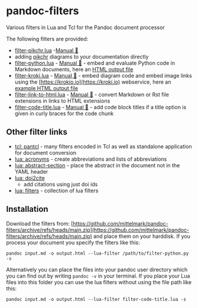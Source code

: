 # pandoc-filters

Various filters in Lua and Tcl for the Pandoc document processor

The following filters are provided:

- [filter-pikchr.lua](lua-filters/filter-pikchr.lua) -[Manual :orange_book:](https://htmlpreview.github.io/?https://raw.githubusercontent.com/mittelmark/pandoc-filters/master/doc/filter-pikchr.html)
- adding [pikchr]([https://pikchr.org) diagrams to your documentation directly
- [filter-python.lua](lua-filters/filter-python.lua) -
[Manual :orange_book:](https://htmlpreview.github.io/?https://raw.githubusercontent.com/mittelmark/pandoc-filters/master/doc/filter-python.html) - embed and evaluate Python code in Markdown documents, here an [HTML output file](http://htmlpreview.github.io/?https://github.com/mittelmark/pandoc-filters/blob/master/examples/example-out.html)
- [filter-kroki.lua](lua-filters/filter-kroki.lua) - 
[Manual :orange_book:](https://htmlpreview.github.io/?https://raw.githubusercontent.com/mittelmark/pandoc-filters/master/doc/filter-kroki.html) - embed diagram code and embed image links using the [https://krokio.io](https://kroki.io) webservice, here an [example HTML output file](http://htmlpreview.github.io/?https://github.com/mittelmark/pandoc-filters/blob/master/examples/example-kroki.html)
- [filter-link-to-html.lua](lua-filters/filter-link-to-html.lua) - [Manual :orange_book:](https://htmlpreview.github.io/?https://raw.githubusercontent.com/mittelmark/pandoc-filters/master/doc/filter-link-to-html.html) - convert Markdown or Rst file extensions in links to HTML extensions
- [filter-code-title.lua](lua-filters/filter-code-title.lua) - 
  [Manual :orange_book:](https://htmlpreview.github.io/?https://raw.githubusercontent.com/mittelmark/pandoc-filters/master/doc/filter-code-title.html) - add code block  titles if a title option is given in curly braces for the code chunk

## Other filter links

* [tcl: pantcl](https://github.com/mittelmark/pantcl) - many filters encoded in Tcl as well as standalone application for document conversion
* [lua: acronyms](https://github.com/tarleb/acronyms)  - create abbreviations and lists of abbreviations
* [lua: abstract-section](https://github.com/pandoc-ext/abstract-section) - place the abstract in the document not in the YAML header
* [lua: doi2cite](https://github.com/pandoc/lua-filters/tree/master/doi2cite)
  - add citations using just doi ids
* [lua: filters](https://github.com/pandoc/lua-filters) - collection of lua filters

## Installation

Download the filters from: [https://github.com/mittelmark/pandoc-filters/archive/refs/heads/main.zip](https://github.com/mittelmark/pandoc-filters/archive/refs/heads/main.zip) and place them on your harddisk. If you process your document you specify the filters like this:

```
pandoc input.md -o output.html --lua-filter /path/to/filter-python.py -s 
```

Alternatively you can place the files into your pandoc user directory which you
can find out by writing `pandoc -v` in your terminal. If you place your Lua files
into this folder you can use the lua filters without using the file path like
this:

```
pandoc input.md -o output.html --lua-filter filter-code-title.lua -s
```
